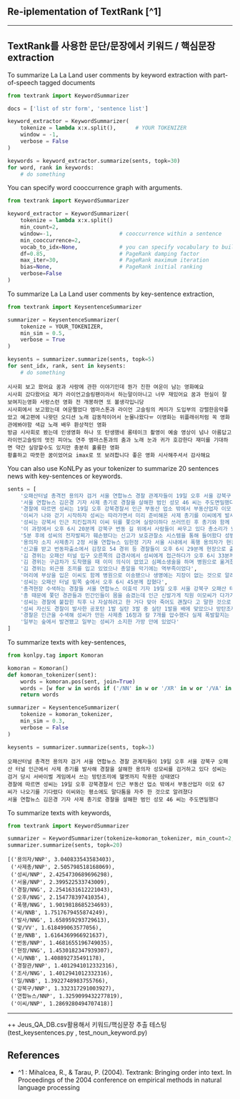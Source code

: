 ## Re-iplementation of TextRank [^1]
-----------------
## TextRank를 사용한 문단/문장에서 키워드 / 핵심문장 extraction

To summarize La La Land user comments by keyword extraction with part-of-speech tagged documents

```python
from textrank import KeywordSummarizer

docs = ['list of str form', 'sentence list']

keyword_extractor = KeywordSummarizer(
    tokenize = lambda x:x.split(),      # YOUR TOKENIZER
    window = -1,
    verbose = False
)

keywords = keyword_extractor.summarize(sents, topk=30)
for word, rank in keywords:
    # do something
```


You can specify word cooccurrence graph with arguments.

```python
from textrank import KeywordSummarizer

keyword_extractor = KeywordSummarizer(
    tokenize = lambda x:x.split()
    min_count=2,
    window=-1,                     # cooccurrence within a sentence
    min_cooccurrence=2,
    vocab_to_idx=None,             # you can specify vocabulary to build word graph
    df=0.85,                       # PageRank damping factor
    max_iter=30,                   # PageRank maximum iteration
    bias=None,                     # PageRank initial ranking
    verbose=False
)
```

To summarize La La Land user comments by key-sentence extraction, 


```python
from textrank import KeysentenceSummarizer

summarizer = KeysentenceSummarizer(
    tokenize = YOUR_TOKENIZER,
    min_sim = 0.5,
    verbose = True
)

keysents = summarizer.summarize(sents, topk=5)
for sent_idx, rank, sent in keysents:
    # do something
```

```
시사회 보고 왔어요 꿈과 사랑에 관한 이야기인데 뭔가 진한 여운이 남는 영화예요
시사회 갔다왔어요 제가 라이언고슬링팬이라서 하는말이아니고 너무 재밌어요 꿈과 현실이 잘 보여지는영화 사랑스런 영화 전 개봉하면 또 볼생각입니당
시사회에서 보고왔는데 여운쩔었다 엠마스톤과 라이언 고슬링의 케미가 도입부의 강렬한음악좋았고 예고편에 나왓던 오디션 노래 감동적이어서 눈물나왔다ㅠ 이영화는 위플래쉬처럼 꼭 영화관에봐야함 색감 노래 배우 환상적인 영화
방금 시사회로 봤는데 인생영화 하나 또 탄생했네 롱테이크 촬영이 예술 영상이 넘나 아름답고 라이언고슬링의 멋진 피아노 연주 엠마스톤과의 춤과 노래 눈과 귀가 호강한다 재미를 기대하면 약간 실망할수도 있지만 충분히 훌륭한 영화
황홀하고 따뜻한 꿈이었어요 imax로 또 보려합니다 좋은 영화 시사해주셔서 감사해요
```

You can also use KoNLPy as your tokenizer to summarize 20 sentences news with key-sentences or keywords.

```python
sents = [
    '오패산터널 총격전 용의자 검거 서울 연합뉴스 경찰 관계자들이 19일 오후 서울 강북구 오패산 터널 인근에서 사제 총기를 발사해 경찰을 살해한 용의자 성모씨를 검거하고 있다 성씨는 검거 당시 서바이벌 게임에서 쓰는 방탄조끼에 헬멧까지 착용한 상태였다',
    '서울 연합뉴스 김은경 기자 사제 총기로 경찰을 살해한 범인 성모 46 씨는 주도면밀했다',
    '경찰에 따르면 성씨는 19일 오후 강북경찰서 인근 부동산 업소 밖에서 부동산업자 이모 67 씨가 나오기를 기다렸다 이씨와는 평소에도 말다툼을 자주 한 것으로 알려졌다',
    '이씨가 나와 걷기 시작하자 성씨는 따라가면서 미리 준비해온 사제 총기를 이씨에게 발사했다 총알이 빗나가면서 이씨는 도망갔다 그 빗나간 총알은 지나가던 행인 71 씨의 배를 스쳤다',
    '성씨는 강북서 인근 치킨집까지 이씨 뒤를 쫓으며 실랑이하다 쓰러뜨린 후 총기와 함께 가져온 망치로 이씨 머리를 때렸다',
    '이 과정에서 오후 6시 20분께 강북구 번동 길 위에서 사람들이 싸우고 있다 총소리가 났다 는 등의 신고가 여러건 들어왔다',
    '5분 후에 성씨의 전자발찌가 훼손됐다는 신고가 보호관찰소 시스템을 통해 들어왔다 성범죄자로 전자발찌를 차고 있던 성씨는 부엌칼로 직접 자신의 발찌를 끊었다',
    '용의자 소지 사제총기 2정 서울 연합뉴스 임헌정 기자 서울 시내에서 폭행 용의자가 현장 조사를 벌이던 경찰관에게 사제총기를 발사해 경찰관이 숨졌다 19일 오후 6시28분 강북구 번동에서 둔기로 맞았다 는 폭행 피해 신고가 접수돼 현장에서 조사하던 강북경찰서 번동파출소 소속 김모 54 경위가 폭행 용의자 성모 45 씨가 쏜 사제총기에 맞고 쓰러진 뒤 병원에 옮겨졌으나 숨졌다 사진은 용의자가 소지한 사제총기',
    '신고를 받고 번동파출소에서 김창호 54 경위 등 경찰들이 오후 6시 29분께 현장으로 출동했다 성씨는 그사이 부동산 앞에 놓아뒀던 가방을 챙겨 오패산 쪽으로 도망간 후였다',
    '김 경위는 오패산 터널 입구 오른쪽의 급경사에서 성씨에게 접근하다가 오후 6시 33분께 풀숲에 숨은 성씨가 허공에 난사한 10여발의 총알 중 일부를 왼쪽 어깨 뒷부분에 맞고 쓰러졌다',
    '김 경위는 구급차가 도착했을 때 이미 의식이 없었고 심폐소생술을 하며 병원으로 옮겨졌으나 총알이 폐를 훼손해 오후 7시 40분께 사망했다',
    '김 경위는 외근용 조끼를 입고 있었으나 총알을 막기에는 역부족이었다',
    '머리에 부상을 입은 이씨도 함께 병원으로 이송됐으나 생명에는 지장이 없는 것으로 알려졌다',
    '성씨는 오패산 터널 밑쪽 숲에서 오후 6시 45분께 잡혔다',
    '총격현장 수색하는 경찰들 서울 연합뉴스 이효석 기자 19일 오후 서울 강북구 오패산 터널 인근에서 경찰들이 폭행 용의자가 사제총기를 발사해 경찰관이 사망한 사건을 조사 하고 있다',
    '총 때문에 쫓던 경관들과 민간인들이 몸을 숨겼는데 인근 신발가게 직원 이모씨가 다가가 성씨를 덮쳤고 이어 현장에 있던 다른 상인들과 경찰이 가세해 체포했다',
    '성씨는 경찰에 붙잡힌 직후 나 자살하려고 한 거다 맞아 죽어도 괜찮다 고 말한 것으로 전해졌다',
    '성씨 자신도 경찰이 발사한 공포탄 1발 실탄 3발 중 실탄 1발을 배에 맞았으나 방탄조끼를 입은 상태여서 부상하지는 않았다',
    '경찰은 인근을 수색해 성씨가 만든 사제총 16정과 칼 7개를 압수했다 실제 폭발할지는 알 수 없는 요구르트병에 무언가를 채워두고 심지를 꽂은 사제 폭탄도 발견됐다',
    '일부는 숲에서 발견됐고 일부는 성씨가 소지한 가방 안에 있었다'
]
```

To summarize texts with key-sentences, 

```python
from konlpy.tag import Komoran

komoran = Komoran()
def komoran_tokenizer(sent):
    words = komoran.pos(sent, join=True)
    words = [w for w in words if ('/NN' in w or '/XR' in w or '/VA' in w or '/VV' in w)]
    return words

summarizer = KeysentenceSummarizer(
    tokenize = komoran_tokenizer,
    min_sim = 0.3,
    verbose = False
)

keysents = summarizer.summarize(sents, topk=3)
```

```
오패산터널 총격전 용의자 검거 서울 연합뉴스 경찰 관계자들이 19일 오후 서울 강북구 오패산 터널 인근에서 사제 총기를 발사해 경찰을 살해한 용의자 성모씨를 검거하고 있다 성씨는 검거 당시 서바이벌 게임에서 쓰는 방탄조끼에 헬멧까지 착용한 상태였다
경찰에 따르면 성씨는 19일 오후 강북경찰서 인근 부동산 업소 밖에서 부동산업자 이모 67 씨가 나오기를 기다렸다 이씨와는 평소에도 말다툼을 자주 한 것으로 알려졌다
서울 연합뉴스 김은경 기자 사제 총기로 경찰을 살해한 범인 성모 46 씨는 주도면밀했다
```

To summarize texts with keywords,

```python
from textrank import KeywordSummarizer

summarizer = KeywordSummarizer(tokenize=komoran_tokenizer, min_count=2, min_cooccurrence=1)
summarizer.summarize(sents, topk=20)
```

```
[('용의자/NNP', 3.040833543583403),
 ('사제총/NNP', 2.505798518168069),
 ('성씨/NNP', 2.4254730689696298),
 ('서울/NNP', 2.399522533743009),
 ('경찰/NNG', 2.2541631612221043),
 ('오후/NNG', 2.154778397410354),
 ('폭행/NNG', 1.9019818685234693),
 ('씨/NNB', 1.7517679455874249),
 ('발사/NNG', 1.658959293729613),
 ('맞/VV', 1.618499063577056),
 ('분/NNB', 1.6164369966921637),
 ('번동/NNP', 1.4681655196749035),
 ('현장/NNG', 1.4530182347939307),
 ('시/NNB', 1.408892735491178),
 ('경찰관/NNP', 1.4012941012332316),
 ('조사/NNG', 1.4012941012332316),
 ('일/NNB', 1.3922748983755766),
 ('강북구/NNP', 1.332317291003927),
 ('연합뉴스/NNP', 1.3259099432277819),
 ('이씨/NNP', 1.2869280494707418)]
```
---------------
++
Jeus_QA_DB.csv활용해서 키워드/핵심문장 추출 테스팅 (test_keysentences.py , test_noun_keyword.py)


## References
- ^1 : Mihalcea, R., & Tarau, P. (2004). Textrank: Bringing order into text. In Proceedings of the 2004 conference on empirical methods in natural language processing
